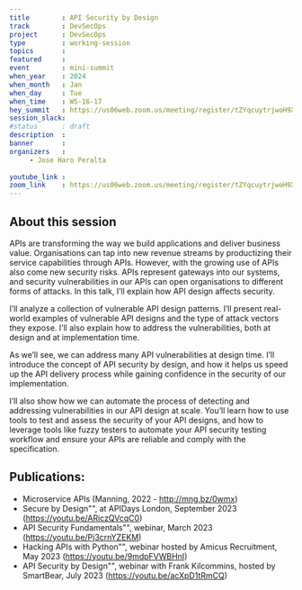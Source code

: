```yaml
---
title        : API Security by Design
track        : DevSecOps
project      : DevSecOps
type         : working-session
topics       :
featured     :
event        : mini-summit
when_year    : 2024
when_month   : Jan
when_day     : Tue
when_time    : WS-16-17
hey_summit   : https://us06web.zoom.us/meeting/register/tZYqcuytrjwoH9X686cSTYifeQMjG4h3nPUP
session_slack:
#status      : draft
description  :
banner       : 
organizers   :
     - Jose Haro Peralta
     
youtube_link : 
zoom_link    : https://us06web.zoom.us/meeting/register/tZYqcuytrjwoH9X686cSTYifeQMjG4h3nPUP
---
```


## About this session
APIs are transforming the way we build applications and deliver business value. Organisations can tap into new revenue streams by productizing their service capabilities through APIs. However, with the growing use of APIs also come new security risks. APIs represent gateways into our systems, and security vulnerabilities in our APIs can open organisations to different forms of attacks. In this talk, I’ll explain how API design affects security.

I’ll analyze a collection of vulnerable API design patterns. I’ll present real-world examples of vulnerable API designs and the type of attack vectors they expose. I’ll also explain how to address the vulnerabilities, both at design and at implementation time.

As we’ll see, we can address many API vulnerabilities at design time. I’ll introduce the concept of API security by design, and how it helps us speed up the API delivery process while gaining confidence in the security of our implementation.

I’ll also show how we can automate the process of detecting and addressing vulnerabilities in our API design at scale. You’ll learn how to use tools to test and assess the security of your API designs, and how to leverage tools like fuzzy testers to automate your API security testing workflow and ensure your APIs are reliable and comply with the specification.

## Publications:
- Microservice APIs (Manning, 2022 - http://mng.bz/0wmx) 
- Secure by Design"", at APIDays London, September 2023 (https://youtu.be/ARiczQVcqC0)
- API Security Fundamentals"", webinar, March 2023 (https://youtu.be/Pj3crnYZEKM)
- Hacking APIs with Python"", webinar hosted by Amicus Recruitment, May 2023 (https://youtu.be/9mdpFVWBHnI)
- API Security by Design"", webinar with Frank Kilcommins, hosted by SmartBear, July 2023 (https://youtu.be/acXpD1tRmCQ)
